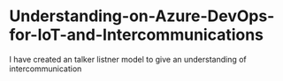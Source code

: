 # Understanding-on-Azure-DevOps-for-IoT-and-Intercommunications

I have created an talker listner model to give an understanding of intercommunication
